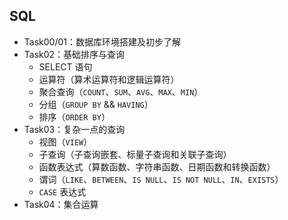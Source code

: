## SQL

* Task00/01：数据库环境搭建及初步了解
* Task02：基础排序与查询
  - SELECT 语句
  - 运算符（算术运算符和逻辑运算符）
  - 聚合查询（`COUNT`、`SUM`、`AVG`、`MAX`、`MIN`）
  - 分组（`GROUP BY` && `HAVING`）
  - 排序（`ORDER BY`）
* Task03：复杂一点的查询
  - 视图（`VIEW`）
  - 子查询（子查询嵌套、标量子查询和关联子查询）
  - 函数表达式（算数函数、字符串函数、日期函数和转换函数）
  - 谓词（`LIKE`、`BETWEEN`、`IS NULL`、`IS NOT NULL`、`IN`、`EXISTS`）
  - `CASE` 表达式
* Task04：集合运算

